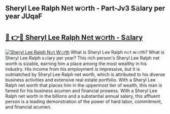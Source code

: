 ## Sheryl Lee Ralph N𝚎t w𝚘rth - Part-Jv3 S𝚊lary per year JUqaF

# <h2><a href="http://gc1jr8h.nevu.top/?p=Sheryl+Lee+Ralph">🔗 👉🔴 Sheryl Lee Ralph N𝚎t w𝚘rth - S𝚊lary</a></h2>

[![Sheryl Lee Ralph N𝚎t W𝚘rth](https://i.imgur.com/Oavwk0R.jpeg)](http://gc1jr8h.nevu.top/?p=Sheryl+Lee+Ralph)
What is Sheryl Lee Ralph n𝚎t w𝚘rth? What is Sheryl Lee Ralph s𝚊lary per year?
This rich person's Sheryl Lee Ralph net worth is sizable, earning him a place among the most wealthy in his industry. His income from his employment is impressive, but it is outmatched by Sheryl Lee Ralph net worth, which is attributed to his diverse business activities and extensive real estate portfolio. With a Sheryl Lee Ralph net worth that places him in the uppermost tier of wealth, this man is famed for his business acumen and financial prowess. With a Sheryl Lee Ralph net worth in the billions and a substantial annual salary, this affluent person is a leading demonstration of the power of hard labor, commitment, and financial acumen.
